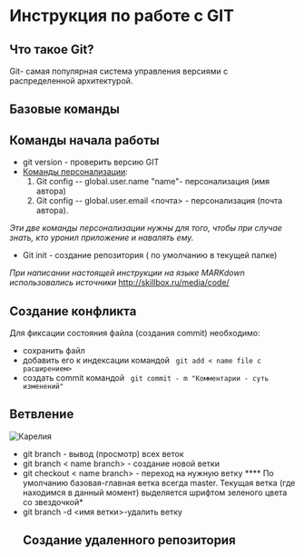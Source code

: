# Инструкция по работе с GIT 
 ## Что такое Git?
 Git- самая популярная система управления версиями с распределенной архитектурой.

  ## Базовые команды 
  ## Команды начала работы
* git version - проверить версию GIT
* <u>Команды персонализации</u>: 
  1. Git config -- global.user.name "name"- персонализация (имя автора) 
  2. Git config -- global.user.email <почта> - персонализация (почта автора). 

*Эти две команды персонализации нужны для того, чтобы  при случае знать, кто уронил приложение и навалять ему.*
* Git init - создание репозитория ( по умолчанию в текущей папке)

*При написании настоящей инструкции на языке MARKdown использовались источники* <http://skillbox.ru/media/code/>
## Создание конфликта
Для фиксации состояния файла (создания commit) необходимо:
* сохранить файл 
* добавить его к индексации командой
 ``` git add < name file с расширением>```
 * создать commit командой `````` git commit - m "Комментарии - суть изменений"``````
 ## Ветвление
![Карелия](foto.jpg)
* git branch - вывод (просмотр) всех веток
* git branch < name branch> - создание новой ветки
* git checkout < name branch> - переход на нужную ветку
**** По умолчанию базовая-главная ветка всегда master. Текущая ветка (где находимся в данный момент) выделяется шрифтом зеленого цвета со звездочкой*
* git branch -d <имя ветки>-удалить ветку
  ## Создание удаленного репозитория
